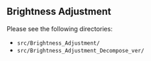## Brightness Adjustment

Please see the following directories:
- `src/Brightness_Adjustment/`
- `src/Brightness_Adjustment_Decompose_ver/`